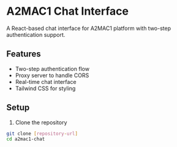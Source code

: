 # A2MAC1 Chat Interface

A React-based chat interface for A2MAC1 platform with two-step authentication support.

## Features
- Two-step authentication flow
- Proxy server to handle CORS
- Real-time chat interface
- Tailwind CSS for styling

## Setup
1. Clone the repository
```bash
git clone [repository-url]
cd a2mac1-chat